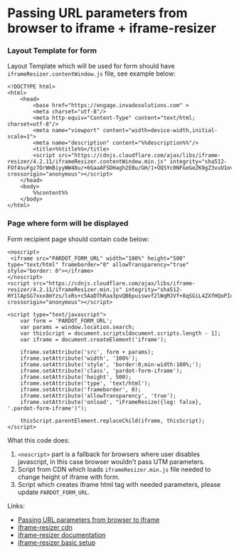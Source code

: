 # Passing URL parameters from browser to iframe + iframe-resizer

### Layout Template for form

Layout Template which will be used for form should have `iframeResizer.contentWindow.js` file, see example below:

```
<!DOCTYPE html>
<html>
    <head>
        <base href="https://engage.invadosolutions.com" >
        <meta charset="utf-8"/>
        <meta http-equiv="Content-Type" content="text/html; charset=utf-8"/>
        <meta name="viewport" content="width=device-width,initial-scale=1">
        <meta name="description" content="%%description%%"/>
        <title>%%title%%</title>
        <script src="https://cdnjs.cloudflare.com/ajax/libs/iframe-resizer/4.2.11/iframeResizer.contentWindow.min.js" integrity="sha512-FOf4suFgz7OrWmBiyyWW48u/+6GaaAFSDHagh2EBu/GH/1+OQSYc0NFGeGeZK0gZ3vuU1ovmzVzD6bxmT4vayg==" crossorigin="anonymous"></script>
    </head>
    <body>
        %%content%%
    </body>
</html>
```

### Page where form will be displayed

Form recipient page should contain code below:

```
<noscript>
 <iframe src="PARDOT_FORM_URL" width="100%" height="500" type="text/html" frameborder="0" allowTransparency="true" style="border: 0"></iframe>
</noscript>
<script src="https://cdnjs.cloudflare.com/ajax/libs/iframe-resizer/4.2.11/iframeResizer.min.js" integrity="sha512-HY1lApSG7xxx8mYzs/lxRs+c5AaDThRaa3pvQB6puiswvf2lWqMJVf+8qSGiL4ZXfHQoPIqbd1TlpqfycPo3cQ==" crossorigin="anonymous"></script>

<script type="text/javascript">
    var form = 'PARDOT_FORM_URL';
    var params = window.location.search;
    var thisScript = document.scripts[document.scripts.length - 1];
    var iframe = document.createElement('iframe');

    iframe.setAttribute('src', form + params);
    iframe.setAttribute('width', '100%');
    iframe.setAttribute('style', 'border:0;min-width:100%;');
    iframe.setAttribute('class', 'pardot-form-iframe');
    iframe.setAttribute('height', 500);
    iframe.setAttribute('type', 'text/html');
    iframe.setAttribute('frameborder', 0);
    iframe.setAttribute('allowTransparency', 'true');
    iframe.setAttribute('onload', "iFrameResize({log: false}, '.pardot-form-iframe')");

    thisScript.parentElement.replaceChild(iframe, thisScript);
</script>
```

What this code does:
1. `<noscript>` part is a fallback for browsers where user disables javascript, in this case browser wouldn't pass UTM parameters.
2. Script from CDN which loads `iframeResizer.min.js` file needed to change height of iframe with form.
3. Script which creates iframe html tag with needed parameters, please update `PARDOT_FORM_URL`.

Links:
- [Passing URL parameters from browser to iframe](https://help.salesforce.com/articleView?id=000317377&type=1&mode=1)
- [iframe-resizer cdn](https://cdnjs.com/libraries/iframe-resizer)
- [iframe-resizer documentation](http://davidjbradshaw.github.io/iframe-resizer/)
- [iframe-resizer basic setup](https://github.com/davidjbradshaw/iframe-resizer#typical-setup)
